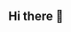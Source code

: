 ## Hi there 👋

<!--
**Iris-data-labs/Iris-data-labs** is a ✨ _special_ ✨ repository because its `README.md` (this file) appears on your GitHub profile.

Here are some ideas to get you started:

- Iris Data labs repository
- You can find sample AI/ML applications here
- You can also find templates of data and ML infrastructure designs
-->
